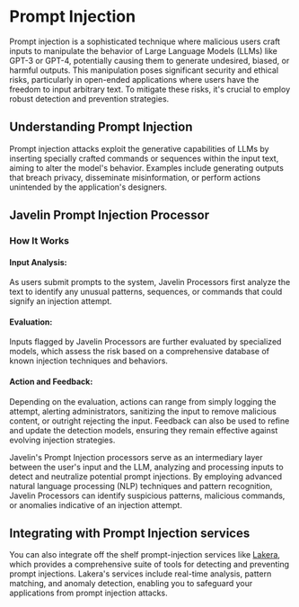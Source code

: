 # Prompt Injection

Prompt injection is a sophisticated technique where malicious users craft inputs to manipulate the behavior of Large Language Models (LLMs) like GPT-3 or GPT-4, potentially causing them to generate undesired, biased, or harmful outputs. This manipulation poses significant security and ethical risks, particularly in open-ended applications where users have the freedom to input arbitrary text. To mitigate these risks, it's crucial to employ robust detection and prevention strategies.

## Understanding Prompt Injection
Prompt injection attacks exploit the generative capabilities of LLMs by inserting specially crafted commands or sequences within the input text, aiming to alter the model's behavior. Examples include generating outputs that breach privacy, disseminate misinformation, or perform actions unintended by the application's designers.

## Javelin Prompt Injection Processor
### How It Works
#### Input Analysis: 
As users submit prompts to the system, Javelin Processors first analyze the text to identify any unusual patterns, sequences, or commands that could signify an injection attempt.

#### Evaluation: 
Inputs flagged by Javelin Processors are further evaluated by specialized models, which assess the risk based on a comprehensive database of known injection techniques and behaviors.

#### Action and Feedback: 
Depending on the evaluation, actions can range from simply logging the attempt, alerting administrators, sanitizing the input to remove malicious content, or outright rejecting the input. Feedback can also be used to refine and update the detection models, ensuring they remain effective against evolving injection strategies.

Javelin's Prompt Injection processors serve as an intermediary layer between the user's input and the LLM, analyzing and processing inputs to detect and neutralize potential prompt injections. By employing advanced natural language processing (NLP) techniques and pattern recognition, Javelin Processors can identify suspicious patterns, malicious commands, or anomalies indicative of an injection attempt.

## Integrating with Prompt Injection services
You can also integrate off the shelf prompt-injection services like [Lakera](www.lakera.ai), which provides a comprehensive suite of tools for detecting and preventing prompt injections. Lakera's services include real-time analysis, pattern matching, and anomaly detection, enabling you to safeguard your applications from prompt injection attacks.